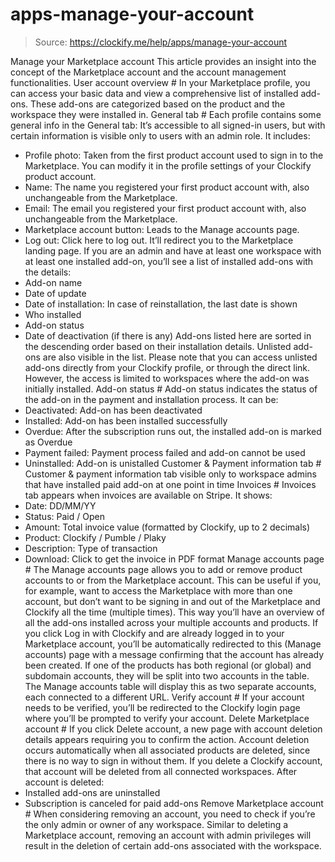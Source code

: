 # apps-manage-your-account

> Source: https://clockify.me/help/apps/manage-your-account

Manage your Marketplace account
This article provides an insight into the concept of the Marketplace account and the account management functionalities.
User account overview #
In your Marketplace profile, you can access your basic data and view a comprehensive list of installed add-ons. These add-ons are categorized based on the product and the workspace they were installed in.
General tab #
Each profile contains some general info in the General tab:
It’s accessible to all signed-in users, but with certain information is visible only to users with an admin role.
It includes:
- Profile photo: Taken from the first product account used to sign in to the Marketplace. You can modify it in the profile settings of your Clockify product account.
- Name: The name you registered your first product account with, also unchangeable from the Marketplace.
- Email: The email you registered your first product account with, also unchangeable from the Marketplace.
- Marketplace account button: Leads to the Manage accounts page.
- Log out: Click here to log out. It’ll redirect you to the Marketplace landing page.
If you are an admin and have at least one workspace with at least one installed add-on, you’ll see a list of installed add-ons with the details:
- Add-on name
- Date of update
- Date of installation: In case of reinstallation, the last date is shown
- Who installed
- Add-on status
- Date of deactivation (if there is any)
Add-ons listed here are sorted in the descending order based on their installation details. Unlisted add-ons are also visible in the list.
Please note that you can access unlisted add-ons directly from your Clockify profile, or through the direct link.
However, the access is limited to workspaces where the add-on was initially installed.
Add-on status #
Add-on status indicates the status of the add-on in the payment and installation process.
It can be:
- Deactivated: Add-on has been deactivated
- Installed: Add-on has been installed successfully
- Overdue: After the subscription runs out, the installed add-on is marked as Overdue
- Payment failed: Payment process failed and add-on cannot be used
- Uninstalled: Add-on is unistalled
Customer & Payment information tab #
Customer & payment information tab visible only to workspace admins that have installed paid add-on at one point in time
Invoices #
Invoices tab appears when invoices are available on Stripe.
It shows:
- Date: DD/MM/YY
- Status: Paid / Open
- Amount: Total invoice value (formatted by Clockify, up to 2 decimals)
- Product: Clockify / Pumble / Plaky
- Description: Type of transaction
- Download: Click to get the invoice in PDF format
Manage accounts page #
The Manage accounts page allows you to add or remove product accounts to or from the Marketplace account.
This can be useful if you, for example, want to access the Marketplace with more than one account, but don’t want to be signing in and out of the Marketplace and Clockify all the time (multiple times). This way you’ll have an overview of all the add-ons installed across your multiple accounts and products.
If you click Log in with Clockify and are already logged in to your Marketplace account, you’ll be automatically redirected to this (Manage accounts) page with a message confirming that the account has already been created.
If one of the products has both regional (or global) and subdomain accounts, they will be split into two accounts in the table. The Manage accounts table will display this as two separate accounts, each connected to a different URL.
Verify account #
If your account needs to be verified, you’ll be redirected to the Clockify login page where you’ll be prompted to verify your account.
Delete Marketplace account #
If you click Delete account, a new page with account deletion details appears requiring you to confirm the action.
Account deletion occurs automatically when all associated products are deleted, since there is no way to sign in without them.
If you delete a Clockify account, that account will be deleted from all connected workspaces.
After account is deleted:
- Installed add-ons are uninstalled
- Subscription is canceled for paid add-ons
Remove Marketplace account #
When considering removing an account, you need to check if you’re the only admin or owner of any workspace. Similar to deleting a Marketplace account, removing an account with admin privileges will result in the deletion of certain add-ons associated with the workspace.